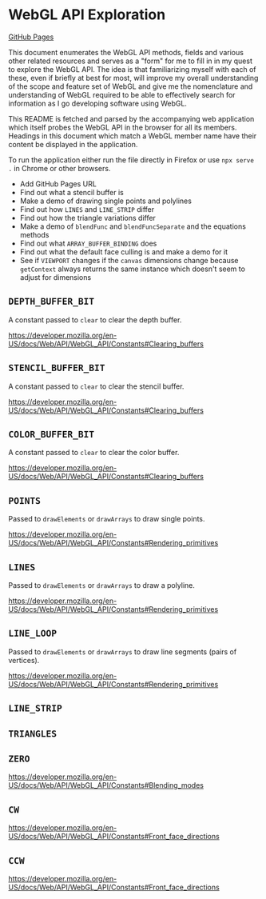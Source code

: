 # WebGL API Exploration

[GitHub Pages]()

This document enumerates the WebGL API methods, fields and various other related
resources and serves as a "form" for me to fill in in my quest to explore the
WebGL API. The idea is that familiarizing myself with each of these, even if
briefly at best for most, will improve my overall understanding of the scope and
feature set of WebGL and give me the nomenclature and understanding of WebGL
required to be able to effectively search for information as I go developing
software using WebGL.

This README is fetched and parsed by the accompanying web application which itself
probes the WebGL API in the browser for all its members. Headings in this document
which match a WebGL member name have their content be displayed in the application.

To run the application either run the file directly in Firefox or use `npx serve .`
in Chrome or other browsers.

- Add GitHub Pages URL
- Find out what a stencil buffer is
- Make a demo of drawing single points and polylines
- Find out how `LINES` and `LINE_STRIP` differ
- Find out how the triangle variations differ
- Make a demo of `blendFunc` and `blendFuncSeparate` and the equations methods
- Find out what `ARRAY_BUFFER_BINDING` does
- Find out what the default face culling is and make a demo for it
- See if `VIEWPORT` changes if the `canvas` dimensions change because `getContext`
  always returns the same instance which doesn't seem to adjust for dimensions

## `DEPTH_BUFFER_BIT`

A constant passed to `clear` to clear the depth buffer.

https://developer.mozilla.org/en-US/docs/Web/API/WebGL_API/Constants#Clearing_buffers

## `STENCIL_BUFFER_BIT`

A constant passed to `clear` to clear the stencil buffer.

https://developer.mozilla.org/en-US/docs/Web/API/WebGL_API/Constants#Clearing_buffers

## `COLOR_BUFFER_BIT`

A constant passed to `clear` to clear the color buffer.

https://developer.mozilla.org/en-US/docs/Web/API/WebGL_API/Constants#Clearing_buffers

## `POINTS`

Passed to `drawElements` or `drawArrays` to draw single points.

https://developer.mozilla.org/en-US/docs/Web/API/WebGL_API/Constants#Rendering_primitives

## `LINES`

Passed to `drawElements` or `drawArrays` to draw a polyline.

https://developer.mozilla.org/en-US/docs/Web/API/WebGL_API/Constants#Rendering_primitives

## `LINE_LOOP`

Passed to `drawElements` or `drawArrays` to draw line segments (pairs of vertices).

https://developer.mozilla.org/en-US/docs/Web/API/WebGL_API/Constants#Rendering_primitives

## `LINE_STRIP`

## `TRIANGLES`

## `ZERO`

https://developer.mozilla.org/en-US/docs/Web/API/WebGL_API/Constants#Blending_modes

## `CW`

https://developer.mozilla.org/en-US/docs/Web/API/WebGL_API/Constants#Front_face_directions

## `CCW`

https://developer.mozilla.org/en-US/docs/Web/API/WebGL_API/Constants#Front_face_directions
